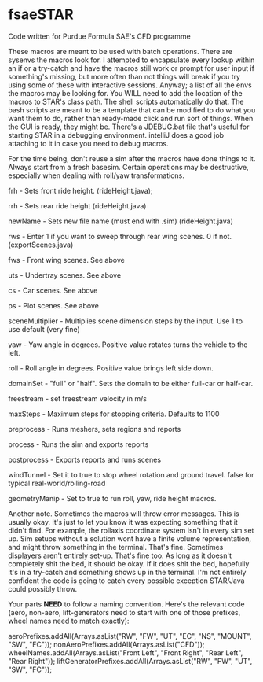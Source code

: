 # fsaeSTAR
Code written for Purdue Formula SAE's CFD programme

These macros are meant to be used with batch operations. There are sysenvs the macros look for. I attempted to encapsulate every lookup within an if or a try-catch and have the macros still work or prompt for user input if something's missing, but more often than not things will break if you try using some of these with interactive sessions. Anyway; a list of all the envs the macros may be looking for. You WILL need to add the location of the macros to STAR's class path. The shell scripts automatically do that. The bash scripts are meant to be a template that can be modified to do what you want them to do, rather than ready-made click and run sort of things. When the GUI is ready, they might be. There's a JDEBUG.bat file that's useful for starting STAR in a debugging environment. intelliJ does a good job attaching to it in case you need to debug macros. 

For the time being, don't reuse a sim after the macros have done things to it. Always start from a fresh basesim. Certain operations may be destructive, especially when dealing with roll/yaw transformations.

frh - Sets front ride height. (rideHeight.java);

rrh - Sets rear ride height (rideHeight.java)

newName - Sets new file name (must end with .sim) (rideHeight.java)

rws - Enter 1 if you want to sweep through rear wing scenes. 0 if not. (exportScenes.java)

fws - Front wing scenes. See above

uts - Undertray scenes. See above

cs - Car scenes. See above

ps - Plot scenes. See above

sceneMultiplier - Multiplies scene dimension steps by the input. Use 1 to use default (very fine)

yaw - Yaw angle in degrees. Positive value rotates turns the vehicle to the left.

roll - Roll angle in degrees. Positive value brings left side down.

domainSet - "full" or "half". Sets the domain to be either full-car or half-car.

freestream - set freestream velocity in m/s

maxSteps - Maximum steps for stopping criteria. Defaults to 1100

preprocess - Runs meshers, sets regions and reports

process - Runs the sim and exports reports

postprocess - Exports reports and runs scenes

windTunnel - Set it to true to stop wheel rotation and ground travel. false for typical real-world/rolling-road

geometryManip - Set to true to run roll, yaw, ride height macros. 

Another note. Sometimes the macros will throw error messages. This is usually okay. It's just to let you know it was expecting something that it didn't find. For example, the rollaxis coordinate system isn't in every sim set up. Sim setups without a solution wont have a finite volume representation, and might throw something in the terminal. That's fine. Sometimes displayers aren't entirely set-up. That's fine too. As long as it doesn't completely shit the bed, it should be okay. If it does shit the bed, hopefully it's in a try-catch and something shows up in the terminal. I'm not entirely confident the code is going to catch every possible exception STAR/Java could possibly throw.

Your parts ****NEED**** to follow a naming convention. Here's the relevant code (aero, non-aero, lift-generators need to start with one of those prefixes, wheel names need to match exactly):

aeroPrefixes.addAll(Arrays.asList("RW", "FW", "UT", "EC", "NS", "MOUNT", "SW", "FC"));
nonAeroPrefixes.addAll(Arrays.asList("CFD"));
wheelNames.addAll(Arrays.asList("Front Left", "Front Right", "Rear Left", "Rear Right"));
liftGeneratorPrefixes.addAll(Arrays.asList("RW", "FW", "UT", "SW", "FC"));
